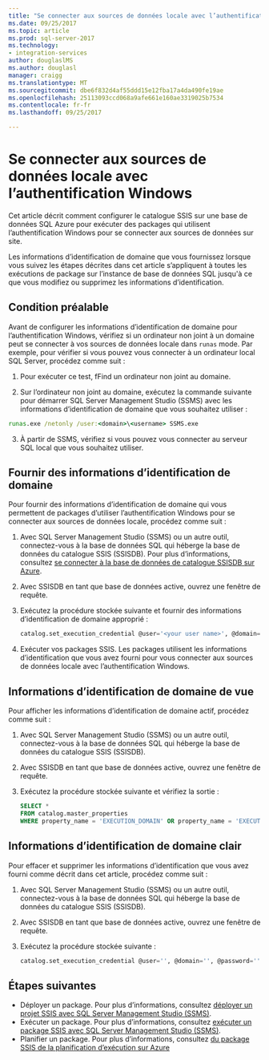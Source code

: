 ```yaml
---
title: "Se connecter aux sources de données locale avec l’authentification Windows | Documents Microsoft"
ms.date: 09/25/2017
ms.topic: article
ms.prod: sql-server-2017
ms.technology:
- integration-services
author: douglaslMS
ms.author: douglasl
manager: craigg
ms.translationtype: MT
ms.sourcegitcommit: dbe6f832d4af55ddd15e12fba17a4da490fe19ae
ms.openlocfilehash: 25113093ccd068a9afe661e160ae3319025b7534
ms.contentlocale: fr-fr
ms.lasthandoff: 09/25/2017

---
```

# <a name="connect-to-on-premises-data-sources-with-windows-authentication"></a>Se connecter aux sources de données locale avec l’authentification Windows
Cet article décrit comment configurer le catalogue SSIS sur une base de données SQL Azure pour exécuter des packages qui utilisent l’authentification Windows pour se connecter aux sources de données sur site.

Les informations d’identification de domaine que vous fournissez lorsque vous suivez les étapes décrites dans cet article s’appliquent à toutes les exécutions de package sur l’instance de base de données SQL jusqu'à ce que vous modifiez ou supprimez les informations d’identification.

## <a name="prerequisite"></a>Condition préalable
Avant de configurer les informations d’identification de domaine pour l’authentification Windows, vérifiez si un ordinateur non joint à un domaine peut se connecter à vos sources de données locale dans `runas` mode. Par exemple, pour vérifier si vous pouvez vous connecter à un ordinateur local SQL Server, procédez comme suit :

1.  Pour exécuter ce test, fFind un ordinateur non joint au domaine.

2.  Sur l’ordinateur non joint au domaine, exécutez la commande suivante pour démarrer SQL Server Management Studio (SSMS) avec les informations d’identification de domaine que vous souhaitez utiliser :

   ```cmd
   runas.exe /netonly /user:<domain>\<username> SSMS.exe
   ```

3.  À partir de SSMS, vérifiez si vous pouvez vous connecter au serveur SQL local que vous souhaitez utiliser.

## <a name="provide-domain-credentials"></a>Fournir des informations d’identification de domaine
Pour fournir des informations d’identification de domaine qui vous permettent de packages d’utiliser l’authentification Windows pour se connecter aux sources de données locale, procédez comme suit :

1.  Avec SQL Server Management Studio (SSMS) ou un autre outil, connectez-vous à la base de données SQL qui héberge la base de données du catalogue SSIS (SSISDB). Pour plus d’informations, consultez [se connecter à la base de données de catalogue SSISDB sur Azure](ssis-azure-connect-to-catalog-database.md).

2.  Avec SSISDB en tant que base de données active, ouvrez une fenêtre de requête.

3.  Exécutez la procédure stockée suivante et fournir des informations d’identification de domaine approprié :

    ```sql
    catalog.set_execution_credential @user='<your user name>', @domain='<your domain name>', @password='<your password>'
    ```
4.  Exécuter vos packages SSIS. Les packages utilisent les informations d’identification que vous avez fourni pour vous connecter aux sources de données locale avec l’authentification Windows.

## <a name="view-domain-credentials"></a>Informations d’identification de domaine de vue
Pour afficher les informations d’identification de domaine actif, procédez comme suit :

1.  Avec SQL Server Management Studio (SSMS) ou un autre outil, connectez-vous à la base de données SQL qui héberge la base de données du catalogue SSIS (SSISDB).

2.  Avec SSISDB en tant que base de données active, ouvrez une fenêtre de requête.

3.  Exécutez la procédure stockée suivante et vérifiez la sortie :

    ```sql
    SELECT * 
    FROM catalog.master_properties
    WHERE property_name = 'EXECUTION_DOMAIN' OR property_name = 'EXECUTION_USER'
    ```

## <a name="clear-domain-credentials"></a>Informations d’identification de domaine clair
Pour effacer et supprimer les informations d’identification que vous avez fourni comme décrit dans cet article, procédez comme suit :

1.  Avec SQL Server Management Studio (SSMS) ou un autre outil, connectez-vous à la base de données SQL qui héberge la base de données du catalogue SSIS (SSISDB).

2.  Avec SSISDB en tant que base de données active, ouvrez une fenêtre de requête.

3.  Exécutez la procédure stockée suivante :

    ```sql
    catalog.set_execution_credential @user='', @domain='', @password=''
    ```

## <a name="next-steps"></a>Étapes suivantes
- Déployer un package. Pour plus d’informations, consultez [déployer un projet SSIS avec SQL Server Management Studio (SSMS)](../ssis-quickstart-deploy-ssms.md).
- Exécuter un package. Pour plus d’informations, consultez [exécuter un package SSIS avec SQL Server Management Studio (SSMS)](../ssis-quickstart-run-ssms.md).
- Planifier un package. Pour plus d’informations, consultez [du package SSIS de la planification d’exécution sur Azure](ssis-azure-schedule-packages.md)

